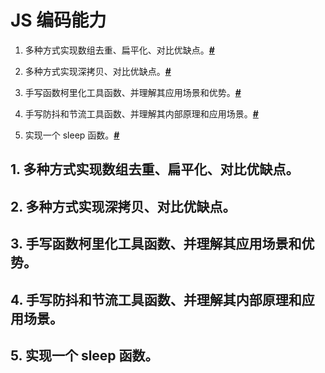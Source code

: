# JS 编码能力

1. 多种方式实现数组去重、扁平化、对比优缺点。**[#](#1)**

2. 多种方式实现深拷贝、对比优缺点。**[#](#2)**

3. 手写函数柯里化工具函数、并理解其应用场景和优势。**[#](#3)**

4. 手写防抖和节流工具函数、并理解其内部原理和应用场景。**[#](#4)**

5. 实现一个 sleep 函数。**[#](#5)**



<h2 id="1">1. 多种方式实现数组去重、扁平化、对比优缺点。</h2>

<h2 id="2">2. 多种方式实现深拷贝、对比优缺点。</h2>

<h2 id="3">3. 手写函数柯里化工具函数、并理解其应用场景和优势。</h2>

<h2 id="4">4. 手写防抖和节流工具函数、并理解其内部原理和应用场景。</h2>

<h2 id="5">5. 实现一个 sleep 函数。</h2>

